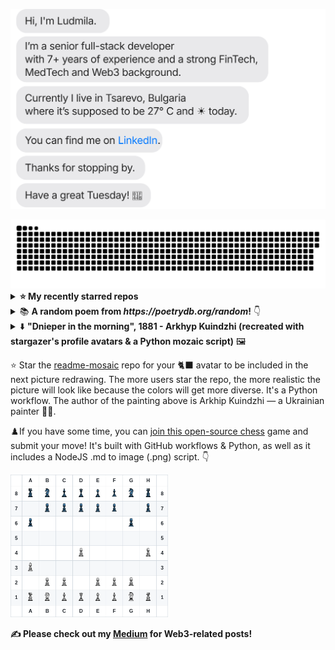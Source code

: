[![](https://raw.githubusercontent.com/milaabl/milaabl/main/chat.svg)](https://www.linkedin.com/in/ludmila-a-dev/)

<!-- https://github.com/milaabl/milaabl/assets/86361434/c35b0e6f-acf0-435e-920d-b90faa4788ad -->

<img alt="Snake eating my contributions for breakfast🧉" src="https://raw.githubusercontent.com/milaabl/milaabl-readme/preview/github-contribution-grid-snake.svg" />

<details>
<summary>
  <strong>⭐ My recently starred repos </strong>
</summary>
  
<!-- Starred repos start -->
| Name | Url | Stars | Description |
| --- | --- |  --- |  --- |
| the-coder-o/a-bd.me|https://github.com/the-coder-o/a-bd.me|8|My personal website made with Next.js 14 (App Router). Features blog posts, gear list, dark theme and more. Tailwind CSS,  Radix, Framer Motion, and Vercel.|
| Xunzhuo/Xunzhuo|https://github.com/Xunzhuo/Xunzhuo|35|About me|
| zcaceres/interview-prep|https://github.com/zcaceres/interview-prep|1|algos, data structures etc.|
| zcaceres/snoop|https://github.com/zcaceres/snoop|3|Like grep or ack... for the DOM|
| zcaceres/zcaceres|https://github.com/zcaceres/zcaceres|2|Super secret Github profile README thing|
| zcaceres/dotfiles|https://github.com/zcaceres/dotfiles|2|System setup w/dotfiles, tools, and apps automated with Ansible. Forever a WIP.|
| glitch-txs/walletconnect-cafe|https://github.com/glitch-txs/walletconnect-cafe|2|Ethereum-provider implementation with Cafe (global state manager)|
| glitch-txs/metamask-csp-firefox|https://github.com/glitch-txs/metamask-csp-firefox|4|MetaMask is blocked by Firefox when using CSP|
| glitch-txs/next-auth|https://github.com/glitch-txs/next-auth|1|Authentication for the Web.|
| michaelsbradleyjr/nim-notcurses|https://github.com/michaelsbradleyjr/nim-notcurses|28|Nim wrapper for Notcurses: blingful TUIs and character graphics|
| arianXdev/hardhat-jest|https://github.com/arianXdev/hardhat-jest|10|A Hardhat plugin that allows you to use Jest easily!|
| przemek890/Gender_prediction|https://github.com/przemek890/Gender_prediction|4|An application that utilizes camera input to predict a person's gender using a convolutional layer in PyTorch.|
| pieralukasz/pixel-recruitment-task|https://github.com/pieralukasz/pixel-recruitment-task|1|Zadanie rekrutacyjne Pixel Technology|
| SaraRasoulian/oop-solid-patterns|https://github.com/SaraRasoulian/oop-solid-patterns|14|💎  An educational repository for OOP, SOLID and Design Patterns|
| BogdanMFometescu/resume-builder|https://github.com/BogdanMFometescu/resume-builder|11|Django-based web application that allows users to create, update, and export professional resumes.|
| 0xMimir/Advance-CNN-LSTM-Model-for-Cryptocurrency-Forecasting|https://github.com/0xMimir/Advance-CNN-LSTM-Model-for-Cryptocurrency-Forecasting|7|CNN LSTM model used for predicting cryptocurrencies|
| b-hristov/b-hristov|https://github.com/b-hristov/b-hristov|1||
| CloverGit/CloverGit|https://github.com/CloverGit/CloverGit|7||
| TatevKaren/TatevKaren-data-science-portfolio|https://github.com/TatevKaren/TatevKaren-data-science-portfolio|58|Data Science Portfolio of Tatev Karen Aslanyan including Case Studies and Research Projects that I have completed that solve business problems or introduce new products. Case Study papers, codes, and additional resources are all included.|
| PiotrRut/elonmusk-twitter-notifier|https://github.com/PiotrRut/elonmusk-twitter-notifier|62|AI driven e-mail notifier for tweets mentioning stock from Elon Musk 📈|
| Vendicated/Vencord|https://github.com/Vendicated/Vencord|7647|The cutest Discord client mod|
| yeoman/yo|https://github.com/yeoman/yo|3808|CLI tool for running Yeoman generators|
| matter-labs/zksync-era|https://github.com/matter-labs/zksync-era|3080|zkSync era|
| 0age/create2crunch|https://github.com/0age/create2crunch|446|A Rust program for finding salts that create gas-efficient Ethereum addresses via CREATE2.|
| joshstevens19/ethereum-multicall|https://github.com/joshstevens19/ethereum-multicall|344|Ability to call many ethereum constant function calls in 1 JSONRPC request|
| threshold-network/token-dashboard|https://github.com/threshold-network/token-dashboard|22||
| LimeChain/mongoose-immutable-plugin|https://github.com/LimeChain/mongoose-immutable-plugin|2|Mongoose plugin guarding fields from modifications|
| ankitects/anki|https://github.com/ankitects/anki|17662|Anki's shared backend and web components, and the Qt frontend|
| lightningnetwork/lnd|https://github.com/lightningnetwork/lnd|7545|Lightning Network Daemon ⚡️|
| CoNarrative/mongo-immutable|https://github.com/CoNarrative/mongo-immutable|10|Immutable MongoDB.|

<!-- Starred repos end -->

</details>

<details>
  <summary>📚 <strong>A random poem from <em>https://poetrydb.org/random</em>!</strong> 👇 </summary>

<!-- Start poem -->
# 💮 Epipsychidion by *Percy Bysshe Shelley*

<p>
    VERSES ADDRESSED TO THE NOBLE AND UNFORTUNATE LADY, EMILIA V--,<br/><br/>NOW IMPRISONED IN THE CONVENT OF --.<br/><br/>L'anima amante si slancia fuori del creato, e si crea nell' infinito un<br/>Mondo tutto per essa, diverso assai da questo oscuro e pauroso baratro.<br/>HER OWN WORDS.<br/><br/>INTRODUCTION<br/><br/>My Song, I fear that thou wilt find but few<br/>Who fitly shalt conceive thy reasoning,<br/>Of such hard matter dost thou entertain;<br/>Whence, if by misadventure, chance should bring<br/>Thee to base company (as chance may do),<br/>Quite unaware of what thou dost contain,<br/>I prithee, comfort thy sweet self again,<br/>My last delight! tell them that they are dull,<br/>And bid them own that thou art beautiful.<br/><br/>EPIPSYCHIDION.<br/><br/>Sweet Spirit! Sister of that orphan one,<br/>Whose empire is the name thou weepest on,<br/>In my heart's temple I suspend to thee<br/>These votive wreaths of withered memory.<br/><br/>Poor captive bird! who, from thy narrow cage,<br/>Pourest such music, that it might assuage<br/>The rugged hearts of those who prisoned thee,<br/>Were they not deaf to all sweet melody;<br/>This song shall be thy rose: its petals pale<br/>Are dead, indeed, my adored Nightingale!<br/>But soft and fragrant is the faded blossom,<br/>And it has no thorn left to wound thy bosom.<br/><br/>High, spirit-winged Heart! who dost for ever<br/>Beat thine unfeeling bars with vain endeavour,<br/>Till those bright plumes of thought, in which arrayed<br/>It over-soared this low and worldly shade,<br/>Lie shattered; and thy panting, wounded breast<br/>Stains with dear blood its unmaternal nest!<br/>I weep vain tears: blood would less bitter be,<br/>Yet poured forth gladlier, could it profit thee.<br/><br/>Seraph of Heaven! too gentle to be human,<br/>Veiling beneath that radiant form of Woman<br/>All that is insupportable in thee<br/>Of light, and love, and immortality!<br/>Sweet Benediction in the eternal Curse!<br/>Veiled Glory of this lampless Universe!<br/>Thou Moon beyond the clouds! Thou living Form<br/>Among the Dead! Thou Star above the Storm!<br/>Thou Wonder, and thou Beauty, and thou Terror!<br/>Thou Harmony of Nature's art! Thou Mirror<br/>In whom, as in the splendour of the Sun,<br/>All shapes look glorious which thou gazest on!<br/>Ay, even the dim words which obscure thee now<br/>Flash, lightning-like, with unaccustomed glow;<br/>I pray thee that thou blot from this sad song<br/>All of its much mortality and wrong,<br/>With those clear drops, which start like sacred dew<br/>From the twin lights thy sweet soul darkens through,<br/>Weeping, till sorrow becomes ecstasy:<br/>Then smile on it, so that it may not die.<br/><br/>I never thought before my death to see<br/>Youth's vision thus made perfect. Emily,<br/>I love thee; though the world by no thin name<br/>Will hide that love from its unvalued shame.<br/>Would we two had been twins of the same mother!<br/>Or, that the name my heart lent to another<br/>Could be a sister's bond for her and thee,<br/>Blending two beams of one eternity!<br/>Yet were one lawful and the other true,<br/>These names, though dear, could paint not, as is due.<br/>How beyond refuge I am thine. Ah me!<br/>I am not thine: I am a part of THEE.<br/><br/>Sweet Lamp! my moth-like Muse has burned its wings<br/>Or, like a dying swan who soars and sings,<br/>Young Love should teach Time, in his own gray style,<br/>All that thou art. Art thou not void of guile,<br/>A lovely soul formed to be blessed and bless?<br/>A well of sealed and secret happiness,<br/>Whose waters like blithe light and music are,<br/>Vanquishing dissonance and gloom? A Star<br/>Which moves not in the moving heavens, alone?<br/>A Smile amid dark frowns? a gentle tone<br/>Amid rude voices? a beloved light?<br/>A Solitude, a Refuge, a Delight?<br/>A Lute, which those whom Love has taught to play<br/>Make music on, to soothe the roughest day<br/>And lull fond Grief asleep? a buried treasure?<br/>A cradle of young thoughts of wingless pleasure?<br/>A violet-shrouded grave of Woe?--I measure<br/>The world of fancies, seeking one like thee,<br/>And find--alas! mine own infirmity.<br/><br/>She met me, Stranger, upon life's rough way,<br/>And lured me towards sweet Death; as Night by Day,<br/>Winter by Spring, or Sorrow by swift Hope,<br/>Led into light, life, peace. An antelope,<br/>In the suspended impulse of its lightness,<br/>Were less aethereally light: the brightness<br/>Of her divinest presence trembles through<br/>Her limbs, as underneath a cloud of dew<br/>Embodied in the windless heaven of June<br/>Amid the splendour-winged stars, the Moon<br/>Burns, inextinguishably beautiful:<br/>And from her lips, as from a hyacinth full<br/>Of honey-dew, a liquid murmur drops,<br/>Killing the sense with passion; sweet as stops<br/>Of planetary music heard in trance.<br/>In her mild lights the starry spirits dance,<br/>The sunbeams of those wells which ever leap<br/>Under the lightnings of the soul--too deep<br/>For the brief fathom-line of thought or sense.<br/>The glory of her being, issuing thence,<br/>Stains the dead, blank, cold air with a warm shade<br/>Of unentangled intermixture, made<br/>By Love, of light and motion: one intense<br/>Diffusion, one serene Omnipresence,<br/>Whose flowing outlines mingle in their flowing,<br/>Around her cheeks and utmost fingers glowing<br/>With the unintermitted blood, which there<br/>Quivers, (as in a fleece of snow-like air<br/>The crimson pulse of living morning quiver,)<br/>Continuously prolonged, and ending never,<br/>Till they are lost, and in that Beauty furled<br/>Which penetrates and clasps and fills the world;<br/>Scarce visible from extreme loveliness.<br/>Warm fragrance seems to fall from her light dress<br/>And her loose hair; and where some heavy tress<br/>The air of her own speed has disentwined,<br/>The sweetness seems to satiate the faint wind;<br/>And in the soul a wild odour is felt<br/>Beyond the sense, like fiery dews that melt<br/>Into the bosom of a frozen bud.--<br/>See where she stands! a mortal shape indued<br/>With love and life and light and deity,<br/>And motion which may change but cannot die;<br/>An image of some bright Eternity;<br/>A shadow of some golden dream; a Splendour<br/>Leaving the third sphere pilotless; a tender<br/>Reflection of the eternal Moon of Love<br/>Under whose motions life's dull billows move;<br/>A Metaphor of Spring and Youth and Morning;<br/>A Vision like incarnate April, warning,<br/>With smiles and tears, Frost the Anatomy<br/>Into his summer grave.<br/>Ah, woe is me!<br/>What have I dared? where am I lifted? how<br/>Shall I descend, and perish not? I know<br/>That Love makes all things equal: I have heard<br/>By mine own heart this joyous truth averred:<br/>The spirit of the worm beneath the sod<br/>In love and worship, blends itself with God.<br/><br/>Spouse! Sister! Angel! Pilot of the Fate<br/>Whose course has been so starless! O too late<br/>Beloved! O too soon adored, by me!<br/>For in the fields of Immortality<br/>My spirit should at first have worshipped thine,<br/>A divine presence in a place divine;<br/>Or should have moved beside it on this earth,<br/>A shadow of that substance, from its birth;<br/>But not as now:--I love thee; yes, I feel<br/>That on the fountain of my heart a seal<br/>Is set, to keep its waters pure and bright<br/>For thee, since in those TEARS thou hast delight.<br/>We--are we not formed, as notes of music are,<br/>For one another, though dissimilar;<br/>Such difference without discord, as can make<br/>Those sweetest sounds, in which all spirits shake<br/>As trembling leaves in a continuous air?<br/><br/>Thy wisdom speaks in me, and bids me dare<br/>Beacon the rocks on which high hearts are wrecked.<br/>I never was attached to that great sect,<br/>Whose doctrine is, that each one should select<br/>Out of the crowd a mistress or a friend,<br/>And all the rest, though fair and wise, commend<br/>To cold oblivion, though it is in the code<br/>Of modern morals, and the beaten road<br/>Which those poor slaves with weary footsteps tread,<br/>Who travel to their home among the dead<br/>By the broad highway of the world, and so<br/>With one chained friend, perhaps a jealous foe,<br/>The dreariest and the longest journey go.<br/><br/>True Love in this differs from gold and clay,<br/>That to divide is not to take away.<br/>Love is like understanding, that grows bright,<br/>Gazing on many truths; 'tis like thy light,<br/>Imagination! which from earth and sky,<br/>And from the depths of human fantasy,<br/>As from a thousand prisms and mirrors, fills<br/>The Universe with glorious beams, and kills<br/>Error, the worm, with many a sun-like arrow<br/>Of its reverberated lightning. Narrow<br/>The heart that loves, the brain that contemplates,<br/>The life that wears, the spirit that creates<br/>One object, and one form, and builds thereby<br/>A sepulchre for its eternity.<br/><br/>Mind from its object differs most in this:<br/>Evil from good; misery from happiness;<br/>The baser from the nobler; the impure<br/>And frail, from what is clear and must endure.<br/>If you divide suffering and dross, you may<br/>Diminish till it is consumed away;<br/>If you divide pleasure and love and thought,<br/>Each part exceeds the whole; and we know not<br/>How much, while any yet remains unshared,<br/>Of pleasure may be gained, of sorrow spared:<br/>This truth is that deep well, whence sages draw<br/>The unenvied light of hope; the eternal law<br/>By which those live, to whom this world of life<br/>Is as a garden ravaged, and whose strife<br/>Tills for the promise of a later birth<br/>The wilderness of this Elysian earth.<br/><br/>There was a Being whom my spirit oft<br/>Met on its visioned wanderings, far aloft,<br/>In the clear golden prime of my youth's dawn,<br/>Upon the fairy isles of sunny lawn,<br/>Amid the enchanted mountains, and the caves<br/>Of divine sleep, and on the air-like waves<br/>Of wonder-level dream, whose tremulous floor<br/>Paved her light steps;--on an imagined shore,<br/>Under the gray beak of some promontory<br/>She met me, robed in such exceeding glory,<br/>That I beheld her not. In solitudes<br/>Her voice came to me through the whispering woods,<br/>And from the fountains, and the odours deep<br/>Of flowers, which, like lips murmuring in their sleep<br/>Of the sweet kisses which had lulled them there,<br/>Breathed but of HER to the enamoured air;<br/>And from the breezes whether low or loud,<br/>And from the rain of every passing cloud,<br/>And from the singing of the summer-birds,<br/>And from all sounds, all silence. In the words<br/>Of antique verse and high romance,--in form,<br/>Sound, colour--in whatever checks that Storm<br/>Which with the shattered present chokes the past;<br/>And in that best philosophy, whose taste<br/>Makes this cold common hell, our life, a doom<br/>As glorious as a fiery martyrdom;<br/>Her Spirit was the harmony of truth.--<br/><br/>Then, from the caverns of my dreamy youth<br/>I sprang, as one sandalled with plumes of fire,<br/>And towards the lodestar of my one desire,<br/>I flitted, like a dizzy moth, whose flight<br/>Is as a dead leaf's in the owlet light,<br/>When it would seek in Hesper's setting sphere<br/>A radiant death, a fiery sepulchre,<br/>As if it were a lamp of earthly flame.--<br/>But She, whom prayers or tears then could not tame,<br/>Passed, like a God throned on a winged planet,<br/>Whose burning plumes to tenfold swiftness fan it,<br/>Into the dreary cone of our life's shade;<br/>And as a man with mighty loss dismayed,<br/>I would have followed, though the grave between<br/>Yawned like a gulf whose spectres are unseen:<br/>When a voice said:--'O thou of hearts the weakest,<br/>The phantom is beside thee whom thou seekest.'<br/>Then I--'Where?'--the world's echo answered 'where?'<br/>And in that silence, and in my despair,<br/>I questioned every tongueless wind that flew<br/>Over my tower of mourning, if it knew<br/>Whither 'twas fled, this soul out of my soul;<br/>And murmured names and spells which have control<br/>Over the sightless tyrants of our fate;<br/>But neither prayer nor verse could dissipate<br/>The night which closed on her; nor uncreate<br/>That world within this Chaos, mine and me,<br/>Of which she was the veiled Divinity,<br/>The world I say of thoughts that worshipped her:<br/>And therefore I went forth, with hope and fear<br/>And every gentle passion sick to death,<br/>Feeding my course with expectation's breath,<br/>Into the wintry forest of our life;<br/>And struggling through its error with vain strife,<br/>And stumbling in my weakness and my haste,<br/>And half bewildered by new forms, I passed,<br/>Seeking among those untaught foresters<br/>If I could find one form resembling hers,<br/>In which she might have masked herself from me.<br/>There,--One, whose voice was venomed melody<br/>Sate by a well, under blue nightshade bowers:<br/>The breath of her false mouth was like faint flowers,<br/>Her touch was as electric poison,--flame<br/>Out of her looks into my vitals came,<br/>And from her living cheeks and bosom flew<br/>A killing air, which pierced like honey-dew<br/>Into the core of my green heart, and lay<br/>Upon its leaves; until, as hair grown gray<br/>O'er a young brow, they hid its unblown prime<br/>With ruins of unseasonable time.<br/><br/>In many mortal forms I rashly sought<br/>The shadow of that idol of my thought.<br/>And some were fair--but beauty dies away:<br/>Others were wise--but honeyed words betray:<br/>And One was true--oh! why not true to me?<br/>Then, as a hunted deer that could not flee,<br/>I turned upon my thoughts, and stood at bay,<br/>Wounded and weak and panting; the cold day<br/>Trembled, for pity of my strife and pain.<br/>When, like a noonday dawn, there shone again<br/>Deliverance. One stood on my path who seemed<br/>As like the glorious shape which I had d reamed<br/>As is the Moon, whose changes ever run<br/>Into themselves, to the eternal Sun;<br/>The cold chaste Moon, the Queen of Heaven's bright isles,<br/>Who makes all beautiful on which she smiles,<br/>That wandering shrine of soft yet icy flame<br/>Which ever is transformed, yet still the same,<br/>And warms not but illumines. Young and fair<br/>As the descended Spirit of that sphere,<br/>She hid me, as the Moon may hide the night<br/>From its own darkness, until all was bright<br/>Between the Heaven and Earth of my calm mind,<br/>And, as a cloud charioted by the wind,<br/>She led me to a cave in that wild place,<br/>And sate beside me, with her downward face<br/>Illumining my slumbers, like the Moon<br/>Waxing and waning o'er Endymion.<br/>And I was laid asleep, spirit and limb,<br/>And all my being became bright or dim<br/>As the Moon's image in a summer sea,<br/>According as she smiled or frowned on me;<br/>And there I lay, within a chaste cold bed:<br/>Alas, I then was nor alive nor dead:--<br/>For at her silver voice came Death and Life,<br/>Unmindful each of their accustomed strife,<br/>Masked like twin babes, a sister and a brother,<br/>The wandering hopes of one abandoned mother,<br/>And through the cavern without wings they flew,<br/>And cried 'Away, he is not of our crew.'<br/>I wept, and though it be a dream, I weep.<br/><br/>What storms then shook the ocean of my sleep,<br/>Blotting that Moon, whose pale and waning lips<br/>Then shrank as in the sickness of eclipse;--<br/>And how my soul was as a lampless sea,<br/>And who was then its Tempest; and when She,<br/>The Planet of that hour, was quenched, what frost<br/>Crept o'er those waters, till from coast to coast<br/>The moving billows of my being fell<br/>Into a death of ice, immovable;--<br/>And then--what earthquakes made it gape and split,<br/>The white Moon smiling all the while on it,<br/>These words conceal:--If not, each word would be<br/>The key of staunchless tears. Weep not for me!<br/><br/>At length, into the obscure Forest came<br/>The Vision I had sought through grief and shame.<br/>Athwart that wintry wilderness of thorns<br/>Flashed from her motion splendour like the Morn's,<br/>And from her presence life was radiated<br/>Through the gray earth and branches bare and dead;<br/>So that her way was paved, and roofed above<br/>With flowers as soft as thoughts of budding love;<br/>And music from her respiration spread<br/>Like light,--all other sounds were penetrated<br/>By the small, still, sweet spirit of that sound,<br/>So that the savage winds hung mute around;<br/>And odours warm and fresh fell from her hair<br/>Dissolving the dull cold in the frore air:<br/>Soft as an Incarnation of the Sun,<br/>When light is changed to love, this glorious One<br/>Floated into the cavern where I lay,<br/>And called my Spirit, and the dreaming clay<br/>Was lifted by the thing that dreamed below<br/>As smoke by fire, and in her beauty's glow<br/>I stood, and felt the dawn of my long night<br/>Was penetrating me with living light:<br/>I knew it was the Vision veiled from me<br/>So many years--that it was Emily.<br/><br/>Twin Spheres of light who rule this passive Earth,<br/>This world of loves, this ME; and into birth<br/>Awaken all its fruits and flowers, and dart<br/>Magnetic might into its central heart;<br/>And lift its billows and its mists, and guide<br/>By everlasting laws, each wind and tide<br/>To its fit cloud, and its appointed cave;<br/>And lull its storms, each in the craggy grave<br/>Which was its cradle, luring to faint bowers<br/>The armies of the rainbow-winged showers;<br/>And, as those married lights, which from the towers<br/>Of Heaven look forth and fold the wandering globe<br/>In liquid sleep and splendour, as a robe;<br/>And all their many-mingled influence blend,<br/>If equal, yet unlike, to one sweet end;--<br/>So ye, bright regents, with alternate sway<br/>Govern my sphere of being, night and day!<br/>Thou, not disdaining even a borrowed might;<br/>Thou, not eclipsing a remoter light;<br/>And, through the shadow of the seasons three,<br/>From Spring to Autumn's sere maturity,<br/>Light it into the Winter of the tomb,<br/>Where it may ripen to a brighter bloom.<br/>Thou too, O Comet beautiful and fierce,<br/>Who drew the heart of this frail Universe<br/>Towards thine own; till, wrecked in that convulsion,<br/>Alternating attraction and repulsion,<br/>Thine went astray and that was rent in twain;<br/>Oh, float into our azure heaven again!<br/>Be there Love's folding-star at thy return;<br/>The living Sun will feed thee from its urn<br/>Of golden fire; the Moon will veil her horn<br/>In thy last smiles; adoring Even and Morn<br/>Will worship thee with incense of calm breath<br/>And lights and shadows; as the star of Death<br/>And Birth is worshipped by those sisters wild<br/>Called Hope and Fear--upon the heart are piled<br/>Their offerings,--of this sacrifice divine<br/>A World shall be the altar.<br/>Lady mine,<br/>Scorn not these flowers of thought, the fading birth<br/>Which from its heart of hearts that plant puts forth<br/>Whose fruit, made perfect by thy sunny eyes,<br/>Will be as of the trees of Paradise.<br/><br/>The day is come, and thou wilt fly with me.<br/>To whatsoe'er of dull mortality<br/>Is mine, remain a vestal sister still;<br/>To the intense, the deep, the imperishable,<br/>Not mine but me, henceforth be thou united<br/>Even as a bride, delighting and delighted.<br/>The hour is come:--the destined Star has risen<br/>Which shall descend upon a vacant prison.<br/>The walls are high, the gates are strong, thick set<br/>The sentinels--but true Love never yet<br/>Was thus constrained: it overleaps all fence:<br/>Like lightning, with invisible violence<br/>Piercing its continents; like Heaven's free breath,<br/>Which he who grasps can hold not; liker Death,<br/>Who rides upon a thought, and makes his way<br/>Through temple, tower, and palace, and the array<br/>Of arms: more strength has Love than he or they;<br/>For it can burst his charnel, and make free<br/>The limbs in chains, the heart in agony,<br/>The soul in dust and chaos.<br/>Emily,<br/>A ship is floating in the harbour now,<br/>A wind is hovering o'er the mountain's brow;<br/>There is a path on the sea's azure floor,<br/>No keel has ever ploughed that path before;<br/>The halcyons brood around the foamless isles;<br/>The treacherous Ocean has forsworn its wiles;<br/>The merry mariners are bold and free:<br/>Say, my heart's sister, wilt thou sail with me?<br/>Our bark is as an albatross, whose nest<br/>Is a far Eden of the purple East;<br/>And we between her wings will sit, while Night,<br/>And Day, and Storm, and Calm, pursue their flight,<br/>Our ministers, along the boundless Sea,<br/>Treading each other's heels, unheededly.<br/>It is an isle under Ionian skies,<br/>Beautiful as a wreck of Paradise,<br/>And, for the harbours are not safe and good,<br/>This land would have remained a solitude<br/>But for some pastoral people native there,<br/>Who from the Elysian, clear, and golden air<br/>Draw the last spirit of the age of gold,<br/>Simple and spirited; innocent and bold.<br/>The blue Aegean girds this chosen home,<br/>With ever-changing sound and light and foam,<br/>Kissing the sifted sands, and caverns hoar;<br/>And all the winds wandering along the shore<br/>Undulate with the undulating tide:<br/>There are thick woods where sylvan forms abide;<br/>And many a fountain, rivulet, and pond,<br/>As clear as elemental diamond,<br/>Or serene morning air; and far beyond,<br/>The mossy tracks made by the goats and deer<br/>(Which the rough shepherd treads but once a year)<br/>Pierce into glades, caverns, and bowers, and halls<br/>Built round with ivy, which the waterfalls<br/>Illumining, with sound that never fails<br/>Accompany the noonday nightingales;<br/>And all the place is peopled with sweet airs;<br/>The light clear element which the isle wears<br/>Is heavy with the scent of lemon-flowers,<br/>Which floats like mist laden with unseen showers.<br/>And falls upon the eyelids like faint sleep;<br/>And from the moss violets and jonquils peep,<br/>And dart their arrowy odour through the brain<br/>Till you might faint with that delicious pain.<br/>And every motion, odour, beam and tone,<br/>With that deep music is in unison:<br/>Which is a soul within the soul--they seem<br/>Like echoes of an antenatal dream.--<br/>It is an isle 'twixt Heaven, Air, Earth, and Sea,<br/>Cradled, and hung in clear tranquillity;<br/>Bright as that wandering Eden Lucifer,<br/>Washed by the soft blue Oceans of young air.<br/>It is a favoured place. Famine or Blight,<br/>Pestilence, War and Earthquake, never light<br/>Upon its mountain-peaks; blind vultures, they<br/>Sail onward far upon their fatal way:<br/>The winged storms, chanting their thunder-psalm<br/>To other lands, leave azure chasms of calm<br/>Over this isle, or weep themselves in dew,<br/>From which its fields and woods ever renew<br/>Their green and golden immortality.<br/>And from the sea there rise, and from the sky<br/>There fall, clear exhalations, soft and bright.<br/>Veil after veil, each hiding some delight,<br/>Which Sun or Moon or zephyr draw aside,<br/>Till the isle's beauty, like a naked bride<br/>Glowing at once with love and loveliness,<br/>Blushes and trembles at its own excess:<br/>Yet, like a buried lamp, a Soul no less<br/>Burns in the heart of this delicious isle,<br/>An atom of th' Eternal, whose own smile<br/>Unfolds itself, and may be felt, not seen<br/>O'er the gray rocks, blue waves, and forests green,<br/>Filling their bare and void interstices.--<br/>But the chief marvel of the wilderness<br/>Is a lone dwelling, built by whom or how<br/>None of the rustic island-people know:<br/>'Tis not a tower of strength, though with its height<br/>It overtops the woods; but, for delight,<br/>Some wise and tender Ocean-King, ere crime<br/>Had been invented, in the world's young prime,<br/>Reared it, a wonder of that simple time,<br/>An envy of the isles, a pleasure-house<br/>Made sacred to his sister and his spouse.<br/>It scarce seems now a wreck of human art,<br/>But, as it were Titanic; in the heart<br/>Of Earth having assumed its form, then grown<br/>Out of the mountains, from the living stone,<br/>Lifting itself in caverns light and high:<br/>For all the antique and learned imagery<br/>Has been erased, and in the place of it<br/>The ivy and the wild-vine interknit<br/>The volumes of their many-twining stems;<br/>Parasite flowers illume with dewy gems<br/>The lampless halls, and when they fade, the sky<br/>Peeps through their winter-woof of tracery<br/>With moonlight patches, or star atoms keen,<br/>Or fragments of the day's intense serene;--<br/>Working mosaic on their Parian floors.<br/>And, day and night, aloof, from the high towers<br/>And terraces, the Earth and Ocean seem<br/>To sleep in one another's arms, and dream<br/>Of waves, flowers, clouds, woods, rocks, and all that we<br/>Read in their smiles, and call reality.<br/><br/>This isle and house are mine, and I have vowed<br/>Thee to be lady of the solitude.--<br/>And I have fitted up some chambers there<br/>Looking towards the golden Eastern air,<br/>And level with the living winds, which flow<br/>Like waves above the living waves below.--<br/>I have sent books and music there, and all<br/>Those instruments with which high Spirits call<br/>The future from its cradle, and the past<br/>Out of its grave, and make the present last<br/>In thoughts and joys which sleep, but cannot die,<br/>Folded within their own eternity.<br/>Our simple life wants little, and true taste<br/>Hires not the pale drudge Luxury, to waste<br/>The scene it would adorn, and therefore still,<br/>Nature with all her children haunts the hill.<br/>The ring-dove, in the embowering ivy, yet<br/>Keeps up her love-lament, and the owls flit<br/>Round the evening tower, and the young stars glance<br/>Between the quick bats in their twilight dance;<br/>The spotted deer bask in the fresh moonlight<br/>Before our gate, and the slow, silent night<br/>Is measured by the pants of their calm sleep.<br/>Be this our home in life, and when years heap<br/>Their withered hours, like leaves, on our decay,<br/>Let us become the overhanging day,<br/>The living soul of this Elysian isle,<br/>Conscious, inseparable, one. Meanwhile<br/>We two will rise, and sit, and walk together,<br/>Under the roof of blue Ionian weather,<br/>And wander in the meadows, or ascend<br/>The mossy mountains, where the blue heavens bend<br/>With lightest winds, to touch their paramour;<br/>Or linger, where the pebble-paven shore,<br/>Under the quick, faint kisses of the sea<br/>Trembles and sparkles as with ecstasy,--<br/>Possessing and possessed by all that is<br/>Within that calm circumference of bliss,<br/>And by each other, till to love and live<br/>Be one:--or, at the noontide hour, arrive<br/>Where some old cavern hoar seems yet to keep<br/>The moonlight of the expired night asleep,<br/>Through which the awakened day can never peep;<br/>A veil for our seclusion, close as night's,<br/>Where secure sleep may kill thine innocent lights:<br/>Sleep, the fresh dew of languid love, the rain<br/>Whose drops quench kisses till they burn again.<br/>And we will talk, until thought's melody<br/>Become too sweet for utterance, and it die<br/>In words, to live again in looks, which dart<br/>With thrilling tone into the voiceless heart,<br/>Harmonizing silence without a sound.<br/>Our breath shall intermix, our bosoms bound,<br/>And our veins beat together; and our lips<br/>With other eloquence than words, eclipse<br/>The soul that burns between them, and the wells<br/>Which boil under our being's inmost cells,<br/>The fountains of our deepest life, shall be<br/>Confused in Passion's golden purity,<br/>As mountain-springs under the morning sun.<br/>We shall become the same, we shall be one<br/>Spirit within two frames, oh! wherefore two?<br/>One passion in twin-hearts, which grows and grew,<br/>Till like two meteors of expanding flame,<br/>Those spheres instinct with it become the same,<br/>Touch, mingle, are transfigured; ever still<br/>Burning, yet ever inconsumable:<br/>In one another's substance finding food,<br/>Like flames too pure and light and unimbued<br/>To nourish their bright lives with baser prey,<br/>Which point to Heaven and cannot pass away:<br/>One hope within two wills, one will beneath<br/>Two overshadowing minds, one life, one death,<br/>One Heaven, one Hell, one immortality,<br/>And one annihilation. Woe is me!<br/>The winged words on which my soul would pierce<br/>Into the height of Love's rare Universe,<br/>Are chains of lead around its flight of fire--<br/>I pant, I sink, I tremble, I expire!<br/><br/>...<br/><br/>Weak Verses, go, kneel at your Sovereign's feet,<br/>And say:--'We are the masters of thy slave;<br/>What wouldest thou with us and ours and thine?'<br/>Then call your sisters from Oblivion's cave,<br/>All singing loud: 'Love's very pain is sweet,<br/>But its reward is in the world divine<br/>Which, if not here, it builds beyond the grave.'<br/>So shall ye live when I am there. Then haste<br/>Over the hearts of men, until ye meet<br/>Marina, Vanna, Primus, and the rest,<br/>And bid them love each other and be blessed:<br/>And leave the troop which errs, and which reproves,<br/>And come and be my guest,--for I am Love's.
</p>

***
<!-- End poem -->
</details>

<details>
<summary>
  ⬇️ <strong>"Dnieper in the morning", 1881 - Arkhyp Kuindzhi (recreated with stargazer's profile avatars & a Python mozaic script)</strong> 🖼️
</summary>

<img width="49%" src="https://raw.githubusercontent.com/milaabl/readme-mosaic/main/data/input.jpg" alt="Original picture"/>
<img width="49%" src="https://raw.githubusercontent.com/milaabl/readme-mosaic/main/data/output.jpg" alt="Output picture"/>
<img width="70%" src="https://raw.githubusercontent.com/milaabl/readme-mosaic/main/data/output.gif" alt="Output GIF"/>
</details>

⭐ Star the [readme-mosaic](https://github.com/milaabl/readme-mosaic) repo for your 🐈‍⬛ avatar to be included in the next picture redrawing. The more users star the repo, the more realistic the picture will look like because the colors will get more diverse. It's a Python workflow. The author of the painting above is Arkhip Kuindzhi — a Ukrainian painter 💙💛.

♟️If you have some time, you can [join this open-source chess](https://github.com/milaabl/readme-chess) game and submit your move! It's built with GitHub workflows & Python, as well as it includes a NodeJS .md to image (.png) script. 👇

<a href="https://github.com/milaabl/readme-chess/blob/master/README.md"><img src="https://raw.githubusercontent.com/milaabl/readme-chess/master/chess.png" alt="README chess dynamic game preview" width="50%" /></a>

<strong>✍️ Please check out my <a href="https://medium.com/@milaabl2405">Medium</a> for Web3-related posts!</strong>
